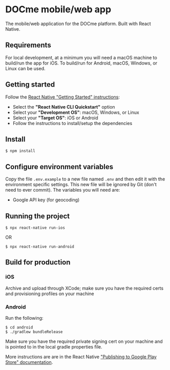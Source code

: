 # DOCme mobile/web app

The mobile/web application for the DOCme platform. Built with React Native.

## Requirements

For local development, at a minimum you will need a macOS machine to build/run the app for iOS. To build/run for Android, macOS, Windows, or Linux can be used.

## Getting started

Follow the [React Native "Getting Started" instructions](http://reactnative.dev/docs/getting-started):
- Select the **"React Native CLI Quickstart"** option
- Select your **"Development OS"**: macOS, Windows, or Linux
- Select your **"Target OS"**: iOS or Android
- Follow the instructions to install/setup the dependencies

## Install
    $ npm install

## Configure environment variables

Copy the file `.env.example` to a new file named `.env` and then edit it with the environment specific settings. This new file will be ignored by Git (don't need to ever commit).
The variables you will need are:

- Google API key (for geocoding)

## Running the project
    $ npx react-native run-ios
OR
    
    $ npx react-native run-android

## Build for production

### iOS
Archive and upload through XCode; make sure you have the required certs and provisioning profiles on your machine

### Android 
Run the following:
    
    $ cd android
    $ ./gradlew bundleRelease

Make sure you have the required private signing cert on your machine and is pointed to in the local gradle properties file.

More instructions are are in the React Native ["Publishing to Google Play Store" documentation](http://reactnative.dev/docs/signed-apk-android).
